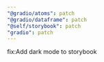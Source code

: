 ```yaml
---
"@gradio/atoms": patch
"@gradio/dataframe": patch
"@self/storybook": patch
"gradio": patch
---
```


fix:Add dark mode to storybook
